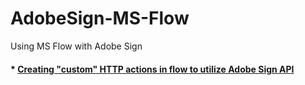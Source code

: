 # AdobeSign-MS-Flow
Using MS Flow with Adobe Sign

#### *  [Creating "custom" HTTP actions in flow to utilize Adobe Sign API](google.com)
